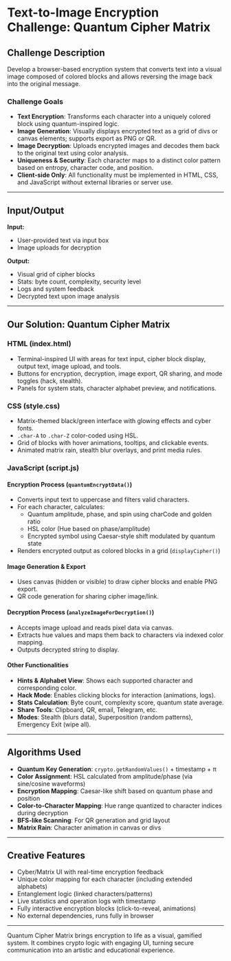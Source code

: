 # Text-to-Image Encryption Challenge: Quantum Cipher Matrix

## Challenge Description

Develop a browser-based encryption system that converts text into a visual image composed of colored blocks and allows reversing the image back into the original message.

### Challenge Goals

- **Text Encryption**: Transforms each character into a uniquely colored block using quantum-inspired logic.
- **Image Generation**: Visually displays encrypted text as a grid of divs or canvas elements; supports export as PNG or QR.
- **Image Decryption**: Uploads encrypted images and decodes them back to the original text using color analysis.
- **Uniqueness & Security**: Each character maps to a distinct color pattern based on entropy, character code, and position.
- **Client-side Only**: All functionality must be implemented in HTML, CSS, and JavaScript without external libraries or server use.

---

## Input/Output

**Input:** 
- User-provided text via input box
- Image uploads for decryption

**Output:** 
- Visual grid of cipher blocks
- Stats: byte count, complexity, security level
- Logs and system feedback
- Decrypted text upon image analysis

---

## Our Solution: Quantum Cipher Matrix

### HTML (index.html)
- Terminal-inspired UI with areas for text input, cipher block display, output text, image upload, and tools.
- Buttons for encryption, decryption, image export, QR sharing, and mode toggles (hack, stealth).
- Panels for system stats, character alphabet preview, and notifications.

### CSS (style.css)
- Matrix-themed black/green interface with glowing effects and cyber fonts.
- `.char-A` to `.char-Z` color-coded using HSL.
- Grid of blocks with hover animations, tooltips, and clickable events.
- Animated matrix rain, stealth blur overlays, and print media rules.

### JavaScript (script.js)

#### Encryption Process (`quantumEncryptData()`)
- Converts input text to uppercase and filters valid characters.
- For each character, calculates:
  - Quantum amplitude, phase, and spin using charCode and golden ratio
  - HSL color (Hue based on phase/amplitude)
  - Encrypted symbol using Caesar-style shift modulated by quantum state
- Renders encrypted output as colored blocks in a grid (`displayCipher()`)

#### Image Generation & Export
- Uses canvas (hidden or visible) to draw cipher blocks and enable PNG export.
- QR code generation for sharing cipher image/link.

#### Decryption Process (`analyzeImageForDecryption()`)
- Accepts image upload and reads pixel data via canvas.
- Extracts hue values and maps them back to characters via indexed color mapping.
- Outputs decrypted string to display.

#### Other Functionalities
- **Hints & Alphabet View**: Shows each supported character and corresponding color.
- **Hack Mode**: Enables clicking blocks for interaction (animations, logs).
- **Stats Calculation**: Byte count, complexity score, quantum state average.
- **Share Tools**: Clipboard, QR, email, Telegram, etc.
- **Modes**: Stealth (blurs data), Superposition (random patterns), Emergency Exit (wipe all).

---

## Algorithms Used

- **Quantum Key Generation**: `crypto.getRandomValues()` + timestamp + π
- **Color Assignment**: HSL calculated from amplitude/phase (via sine/cosine waveforms)
- **Encryption Mapping**: Caesar-like shift based on quantum phase and position
- **Color-to-Character Mapping**: Hue range quantized to character indices during decryption
- **BFS-like Scanning**: For QR generation and grid layout
- **Matrix Rain**: Character animation in canvas or divs

---

## Creative Features

- Cyber/Matrix UI with real-time encryption feedback
- Unique color mapping for each character (including extended alphabets)
- Entanglement logic (linked characters/patterns)
- Live statistics and operation logs with timestamp
- Fully interactive encryption blocks (click-to-reveal, animations)
- No external dependencies, runs fully in browser

---

Quantum Cipher Matrix brings encryption to life as a visual, gamified system. It combines crypto logic with engaging UI, turning secure communication into an artistic and educational experience.